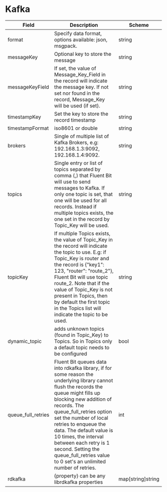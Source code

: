 # Kafka




| Field | Description | Scheme |
| ----- | ----------- | ------ |
| format | Specify data format, options available: json, msgpack. | string |
| messageKey | Optional key to store the message | string |
| messageKeyField | If set, the value of Message_Key_Field in the record will indicate the message key. If not set nor found in the record, Message_Key will be used (if set). | string |
| timestampKey | Set the key to store the record timestamp | string |
| timestampFormat | iso8601 or double | string |
| brokers | Single of multiple list of Kafka Brokers, e.g: 192.168.1.3:9092, 192.168.1.4:9092. | string |
| topics | Single entry or list of topics separated by comma (,) that Fluent Bit will use to send messages to Kafka. If only one topic is set, that one will be used for all records. Instead if multiple topics exists, the one set in the record by Topic_Key will be used. | string |
| topicKey | If multiple Topics exists, the value of Topic_Key in the record will indicate the topic to use. E.g: if Topic_Key is router and the record is {\"key1\": 123, \"router\": \"route_2\"}, Fluent Bit will use topic route_2. Note that if the value of Topic_Key is not present in Topics, then by default the first topic in the Topics list will indicate the topic to be used. | string |
| dynamic_topic | adds unknown topics (found in Topic_Key) to Topics. So in Topics only a default topic needs to be configured | bool |
| queue_full_retries | Fluent Bit queues data into rdkafka library, if for some reason the underlying library cannot flush the records the queue might fills up blocking new addition of records. The queue_full_retries option set the number of local retries to enqueue the data. The default value is 10 times, the interval between each retry is 1 second. Setting the queue_full_retries value to 0 set's an unlimited number of retries. | int |
| rdkafka | {property} can be any librdkafka properties | map[string]string |
